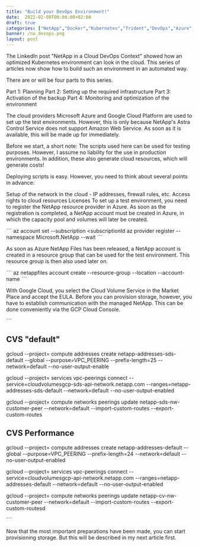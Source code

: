 ```yaml
---
title: "Build your DevOps Environment!"
date:  2022-02-08T00:00:00+02:00
draft: true
categories: ["NetApp","Docker","Kubernetes","Trident","DevOps","Azure","GCP","AstraControl"]
banner: /na_devops.png
layout: post
---
```


The LinkedIn post "NetApp in a Cloud DevOps Context" showed how an optimized Kubernetes environment can look in the cloud. This series of articles now show how to build such an environment in an automated way.

There are or will be four parts to this series.

   Part 1: Planning
   Part 2: Setting up the required infrastructure
   Part 3: Activation of the backup
   Part 4: Monitoring and optimization of the environment
   
The cloud providers Microsoft Azure and Google Cloud Platform are used to set up the test environments. However, this is only because NetApp's Astra Control Service does not support Amazon Web Service. As soon as it is available, this will be made up for immediately.

Before we start, a short note: The scripts used here can be used for testing purposes. However, I assume no liability for the use in production environments. In addition, these also generate cloud resources, which will generate costs!

Deploying scripts is easy. However, you need to think about several points in advance:

   Setup of the network in the cloud - IP addresses, firewall rules, etc.
   Access rights to cloud resources
   Licenses
To set up a test environment, you need to register the NetApp resource provider in Azure. As soon as the registration is completed, a NetApp account must be created in Azure, in which the capacity pool and volumes will later be created.

ˋˋˋ
az account set --subscription <subscriptionId
az provider register --namespace Microsoft.NetApp --wait
ˋˋˋ

As soon as Azure NetApp Files has been released, a NetApp account is created in a resource group that can be used for the test environment. This resource group is then also used later on.

ˋˋˋ
az netappfiles account create --resource-group <rg-name> --location <location> --account-name <anf-account-name>
ˋˋˋ

With Google Cloud, you select the Cloud Volume Service in the Market Place and accept the EULA. Before you can provision storage, however, you have to establish communication with the managed NetApp. This can be done conveniently via the GCP Cloud Console.

ˋˋˋ
## CVS "default"
gcloud --project=<gcp-project> compute addresses create netapp-addresses-sds-default --global --purpose=VPC_PEERING --prefix-length=25 --network=default --no-user-output-enable

gcloud --project=<gcp-project> services vpc-peerings connect --service=cloudvolumesgcp-sds-api-network.netapp.com --ranges=netapp-addresses-sds-default --network=default --no-user-output-enabled

gcloud --project=<gcp-project> compute networks peerings update netapp-sds-nw-customer-peer --network=default --import-custom-routes --export-custom-routes


## CVS Performance
gcloud --project=<gcp-project> compute addresses create netapp-addresses-default --global --purpose=VPC_PEERING --prefix-length=24 --network=default --no-user-output-enabled

gcloud --project=<gcp-project> services vpc-peerings connect --service=cloudvolumesgcp-api-network.netapp.com --ranges=netapp-addresses-default --network=default --no-user-output-enabled

gcloud --project=<gcp-project> compute networks peerings update netapp-cv-nw-customer-peer --network=default --import-custom-routes --export-custom-routesd

ˋˋˋ

Now that the most important preparations have been made, you can start provisioning storage. But this will be described in my next article first.
